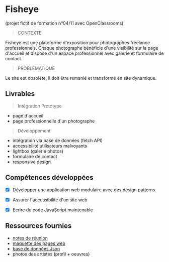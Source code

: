 # Fisheye

(projet fictif de formation n°04/11 avec OpenClassrooms)

> CONTEXTE

Fisheye est une plateforme d'exposition pour photographes freelance professionnels.
Chaque photographe bénéficie d'une visibilité sur la page d'accueil et dispose d'un espace professionnel avec galerie et formulaire de contact.

> PROBLEMATIQUE

Le site est obsolète, il doit être remanié et transformé en site dynamique.

## Livrables

> Intégration Prototype

- page d'accueil
- page professionnelle d'un photographe

> Développement

- intégration via base de données (fetch API)
- accessibilité utilisateurs malvoyants
- lightbox (galerie photos)
- formulaire de contact
- responsive design

## Compétences développées

- [x] Développer une application web modulaire avec des design patterns
- [x] Assurer l'accessibilité d'un site web
- [x] Ecrire du code JavaScript maintenable


## Ressources fournies

- [notes de réunion](https://s3.eu-west-1.amazonaws.com/course.oc-static.com/projects/Front-End+V2/P5+Javascript+%26+Accessibility/Notes+de+r%C3%A9union.pdf)
- [maquette des pages web](https://www.figma.com/file/pt8xJxC1QffW4HX16QhGZJ/UI-Design-FishEye-FR?node-id=0%3A1)
- [base de données Json](https://s3-eu-west-1.amazonaws.com/course.oc-static.com/projects/Front-End+V2/P5+Javascript+%26+Accessibility/FishEyeData.json)
- photos des artistes (profil + oeuvres)
